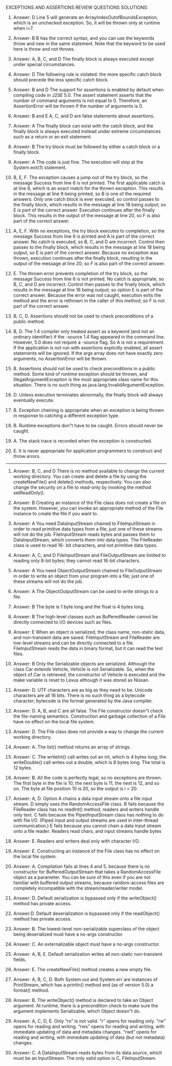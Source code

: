 EXCEPTIONS AND ASSERTIONS REVIEW QUESTIONS SOLUTIONS:

1. Answer: D
Line 5 will generate an ArrayIndexOutofBoundsException, which is an unchecked exception. So, it will be thrown only at runtime when i=7.
2. Answer: B
B has the correct syntax, and you can use the keywords throw and new in the same statement. Note that the keyword to be used here is throw and not throws.
3. Answer: A, B, C, and D
The finally block is always executed except under special circumstances.
4. Answer: D
The following rule is violated: the more specific catch block should precede the less specific catch block.
5. Answer: B and D
The support for assertions is enabled by default when compiling code in J2SE 5.0. The assert statement asserts that the number of command arguments is not equal to 0. Therefore, an AssertionError will be thrown if the number of arguments is 0.
6. Answer: B and E
A, C, and D are false statements about assertions.
7. Answer: A
The finally block can exist with the catch block, and the finally block is always executed instead under extreme circumstances such as a return or an exit statement.
8. Answer: B
The try block must be followed by either a catch block or a finally block.
9. Answer: A
The code is just fine. The execution will stop at the System.exit(1) statement.
 
10. B, E, F. The exception causes a jump out of the try block, so the message Success from line 6 is not printed. The first applicable catch is at line 8, which is an exact match for the thrown exception. This results in the message at line 9 being printed, so B is one of the required answers. Only
one catch block is ever executed, so control passes to the finally block, which results in the message at line 18 being output; so E is part of the correct answer. Execution continues after
the finally block. This results in the output of the message at line 20, so F is also part of the correct answer.
11. A, E, F. With no exceptions, the try block executes to completion, so the message Success from line 6 is printed and A is part of the correct answer. No catch is executed, so B, C, and D are incorrect. Control then passes to the finally block, which results in the message at line 18 being output, so E is part of the correct answer. Because no exception was thrown, execution continues after the finally block, resulting in the output of the message at line 20; so F is also part of the correct answer.
12. E. The thrown error prevents completion of the try block, so the message Success from line 6 is not printed. No catch is appropriate, so B, C, and D are incorrect. Control then passes to the finally block, which results in the message at line 18 being output; so option E is part of the correct answer. Because the error was not caught, execution exits the method and the error is rethrown in the caller of this method; so F is not part of the correct answer.
13. B, C, D. Assertions should not be used to check preconditions of a public method.
14. B, D. The 1.4 compiler only treated assert as a keyword (and not an ordinary identifier) if the -source 1.4 flag appeared in the command line. However, 5.0 does not require a -source flag. So A is not a requirement. If the application is not run with assertions explicitly enabled, all assert statements will be ignored. If the args array does not have exactly zero arguments, no AssertionError will be thrown.
15. B. Assertions should not be used to check preconditions in a public method. Some kind of runtime exception should be thrown, and IllegalArgumentException is the most appropriate class name for this situation. There is no such thing as java.lang.InvalidArgumentException.
16. D. Unless execution terminates abnormally, the finally block will always eventually execute. 
17. B. Exception chaining is appropriate when an exception is being thrown in response to catching
a different exception type.
18. B. Runtime exceptions don‟t have to be caught. Errors should never be caught.
19. A. The stack trace is recorded when the exception is constructed.
20. E. It is never appropriate for application programmers to construct and throw errors.


----------------------


1. Answer: B, C, and D
There is no method available to change the current working directory. You can create and delete a file by using the createNewFile() and delete() methods, respectively. You can also change the security on a file to read-only by invoking the method setReadOnly().
2. Answer: B
Creating an instance of the File class does not create a file on the system. However, you can invoke an appropriate method of the File instance to create the file if you want to.
3. Answer: A
You need DataInputStream chained to FileInputStream in order to read primitive data types from a file; just one of these streams will not do the job. FileInputStream reads bytes and passes them to DataInputStream, which converts them into data types. The FileReader class is used to read 16- bit characters, and not primitive data types.
4. Answer: A, C, and D
FileInputStream and FileOutputStream are limited to reading only 8-bit bytes; they cannot read 16-bit characters.
5. Answer: A
You need ObjectOutputStream chained to FileOutputStream in order to write an object from your program into a file; just one of these streams will not do the job.
6. Answer: A
The ObjectOutputStream can be used to write strings to a file.
7. Answer: B
The byte is 1 byte long and the float is 4 bytes long.
8. Answer: B
The high-level classes such as BufferedReader cannot be directly connected to I/O devices such as files.
 9. Answer: E
When an object is serialized, the class name, non-static data, and non-transient data are saved. FileInputStream and FileReader are low-level streams and can be directly connected to a file. FileInputStream reads the data in binary format, but it can read the text files.
10. Answer: B
Only the Serializable objects are serialized. Although the class Car extends Vehicle, Vehicle is not Serializable. So, when the object of Car is retrieved, the constructor of Vehicle is executed and the make variable is reset to Lexus although it was stored as Nissan.
11. Answer: D.
UTF characters are as big as they need to be. Unicode characters are all 16 bits. There is no
such thing as a bytecode character; bytecode is the format generated by the Java compiler.
12. Answer: D.
A, B, and C are all false. The File constructor doesn‟t check the file-naming semantics. Construction and garbage collection of a File have no effect on the local file system.
13. Answer: D.
The File class does not provide a way to change the current working directory.
14. Answer: A.
The list() method returns an array of strings.
15. Answer: C.
The writeInt() call writes out an int, which is 4 bytes long; the writeDouble() call writes
out a double, which is 8 bytes long. The total is 12 bytes. 
16. Answer: B.
All the code is perfectly legal, so no exceptions are thrown. The first byte 
in the file is 10, the next byte is 11, the next is 12, and so on. The byte 
at file position 10 is 20, so the output is i = 20.
17. Answer: A, D.
Option A chains a data input stream onto a file input stream. D simply uses the RandomAccessFile
class. B fails because the FileReader class has no readInt() method; readers and writers handle only text. C fails because the PipedInputStream class has nothing to do with file I/O. (Piped input and output streams are used in inter-thread communication.) E fails because you cannot chain a data input stream onto a file reader. Readers read chars, and input streams handle bytes
18. Answer: E.
Readers and writers deal only with character I/O.
19. Answer: E.
Constructing an instance of the File class has no effect on the local file system.
20. Answer: A.
Compilation fails at lines 4 and 5, because there is no constructor for BufferedOutputStream that
takes a RandomAccessFile object as a parameter. You can be sure of this even if you are not familiar with buffered output streams, because random-access files are completely incompatible with the stream/reader/writer model.
21. Answer: D.
Default serialization is bypassed only if the writeObject() method has private access.

22. Answer:D.
Default deserialization is bypassed only if the readObject() method has private access.
23. Answer: B.
The lowest-level non-serializable superclass of the object being deserialized must have a no-args
constructor.
24. Answer: C.
An externalizable object must have a no-args constructor.
25. Answer: A, B, E.
Default serialization writes all non-static non-transient fields.
26. Answer: E.
The createNewFile() method creates a new empty file.
27. Answer: A, B, C, D.
Both System.out and System.err are instances of PrintStream, which has a println() method and (as
of version 5.0) a format() method.
28. Answer: B.
The writeObject() method is declared to take an Object argument. At runtime, there is a
precondition check to make sure the argument implements Serializable, which Object doesn‟t do.
29. Answer: A, C, D, E.
Only “ro” is not valid. “r” opens for reading only. “rw” opens for reading and writing. “rws” opens
for reading and writing, with immediate updating of data and metadata changes. “rwd” opens for reading and writing, with immediate updating of data (but not metadata) changes.
30. Answer: C.
A DataInputStream reads bytes from its data source, which must be an InputStream. 
The only valid option is C, FileInputStream.
